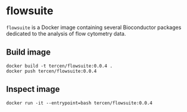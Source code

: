 # flowsuite

`flowsuite` is a Docker image containing several Bioconductor packages dedicated to the analysis
of flow cytometry data.

## Build image

```
docker build -t tercen/flowsuite:0.0.4 .
docker push tercen/flowsuite:0.0.4
```

## Inspect image

```
docker run -it --entrypoint=bash tercen/flowsuite:0.0.4
```
